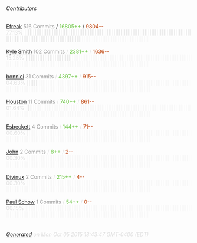###### Contributors
[Efreak](https://github.com/Efreak)
<font color="#999">516 Commits</font> / <font color="#6cc644">16805++</font> / <font color="#bd3c00"> 9804--</font>
<font color="#dedede">77.13%&nbsp;<font color="#dedede">||||||||||||||||||||||||||||||||||||||||||||||||||||||||||||||||||||||||||||||||||||||||||||||||||||||||||||||||||||||||||||||||||||||||||||</font><font color="#f4f4f4">||||||||||||||||||||||||||||||||||||||||</font><br><br>
[Kyle Smith](https://github.com/dragonbanshee)
<font color="#999">102 Commits</font> / <font color="#6cc644">2381++</font> / <font color="#bd3c00"> 1636--</font>
<font color="#dedede">15.25%&nbsp;<font color="#dedede">|||||||||||||||||||||||||||</font><font color="#f4f4f4">|||||||||||||||||||||||||||||||||||||||||||||||||||||||||||||||||||||||||||||||||||||||||||||||||||||||||||||||||||||||||||||||||||||||||||||||||||||||||</font><br><br>
[bonnici](https://github.com/bonnici)
<font color="#999">31 Commits</font> / <font color="#6cc644">4397++</font> / <font color="#bd3c00"> 915--</font>
<font color="#dedede">04.63%&nbsp;<font color="#dedede">||||||||</font><font color="#f4f4f4">||||||||||||||||||||||||||||||||||||||||||||||||||||||||||||||||||||||||||||||||||||||||||||||||||||||||||||||||||||||||||||||||||||||||||||||||||||||||||||||||||||||||||||</font><br><br>
[Houston](https://github.com/dungdung)
<font color="#999">11 Commits</font> / <font color="#6cc644">740++</font> / <font color="#bd3c00"> 861--</font>
<font color="#dedede">01.64%&nbsp;<font color="#dedede">||</font><font color="#f4f4f4">||||||||||||||||||||||||||||||||||||||||||||||||||||||||||||||||||||||||||||||||||||||||||||||||||||||||||||||||||||||||||||||||||||||||||||||||||||||||||||||||||||||||||||||||||</font><br><br>
[Esbeckett](https://github.com/Esbeckett)
<font color="#999">4 Commits</font> / <font color="#6cc644">144++</font> / <font color="#bd3c00"> 71--</font>
<font color="#dedede">00.60%&nbsp;<font color="#dedede">|</font><font color="#f4f4f4">|||||||||||||||||||||||||||||||||||||||||||||||||||||||||||||||||||||||||||||||||||||||||||||||||||||||||||||||||||||||||||||||||||||||||||||||||||||||||||||||||||||||||||||||||||</font><br><br>
[John](https://github.com/JMCortinax)
<font color="#999">2 Commits</font> / <font color="#6cc644">8++</font> / <font color="#bd3c00"> 2--</font>
<font color="#dedede">00.30%&nbsp;<font color="#dedede"></font><font color="#f4f4f4">||||||||||||||||||||||||||||||||||||||||||||||||||||||||||||||||||||||||||||||||||||||||||||||||||||||||||||||||||||||||||||||||||||||||||||||||||||||||||||||||||||||||||||||||||||</font><br><br>
[Divinux](https://github.com/Divinux)
<font color="#999">2 Commits</font> / <font color="#6cc644">215++</font> / <font color="#bd3c00"> 4--</font>
<font color="#dedede">00.30%&nbsp;<font color="#dedede"></font><font color="#f4f4f4">||||||||||||||||||||||||||||||||||||||||||||||||||||||||||||||||||||||||||||||||||||||||||||||||||||||||||||||||||||||||||||||||||||||||||||||||||||||||||||||||||||||||||||||||||||</font><br><br>
[Paul Schow](https://github.com/paulschow)
<font color="#999">1 Commits</font> / <font color="#6cc644">54++</font> / <font color="#bd3c00"> 0--</font>
<font color="#dedede">00.15%&nbsp;<font color="#dedede"></font><font color="#f4f4f4">||||||||||||||||||||||||||||||||||||||||||||||||||||||||||||||||||||||||||||||||||||||||||||||||||||||||||||||||||||||||||||||||||||||||||||||||||||||||||||||||||||||||||||||||||||</font><br><br>
###### [Generated](https://github.com/jakeleboeuf/contributor) on Mon Oct 05 2015 18:43:47 GMT-0400 (EDT)
